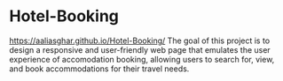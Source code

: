 # Hotel-Booking
https://aaliasghar.github.io/Hotel-Booking/
The goal of this project is to design a responsive and user-friendly web page that emulates the user experience of accomodation booking, allowing users to search for, view, and book accommodations for their travel needs.
